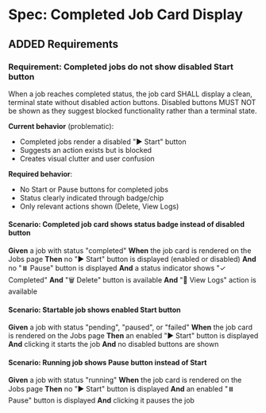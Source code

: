 # Spec: Completed Job Card Display

## ADDED Requirements

### Requirement: Completed jobs do not show disabled Start button

When a job reaches completed status, the job card SHALL display a clean, terminal state without disabled action buttons. Disabled buttons MUST NOT be shown as they suggest blocked functionality rather than a terminal state.

**Current behavior** (problematic):
- Completed jobs render a disabled "▶️ Start" button
- Suggests an action exists but is blocked
- Creates visual clutter and user confusion

**Required behavior**:
- No Start or Pause buttons for completed jobs
- Status clearly indicated through badge/chip
- Only relevant actions shown (Delete, View Logs)

#### Scenario: Completed job card shows status badge instead of disabled button

**Given** a job with status "completed"
**When** the job card is rendered on the Jobs page
**Then** no "▶️ Start" button is displayed (enabled or disabled)
**And** no "⏸️ Pause" button is displayed
**And** a status indicator shows "✓ Completed"
**And** "🗑️ Delete" button is available
**And** "📄 View Logs" action is available

#### Scenario: Startable job shows enabled Start button

**Given** a job with status "pending", "paused", or "failed"
**When** the job card is rendered on the Jobs page
**Then** an enabled "▶️ Start" button is displayed
**And** clicking it starts the job
**And** no disabled buttons are shown

#### Scenario: Running job shows Pause button instead of Start

**Given** a job with status "running"
**When** the job card is rendered on the Jobs page
**Then** no "▶️ Start" button is displayed
**And** an enabled "⏸️ Pause" button is displayed
**And** clicking it pauses the job
